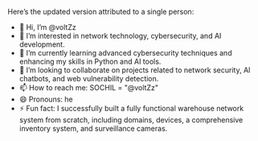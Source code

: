 Here’s the updated version attributed to a single person:

- 👋 Hi, I’m @voltZz  
- 👀 I’m interested in network technology, cybersecurity, and AI development.  
- 🌱 I’m currently learning advanced cybersecurity techniques and enhancing my skills in Python and AI tools.  
- 💞️ I’m looking to collaborate on projects related to network security, AI chatbots, and web vulnerability detection.  
- 📫 How to reach me: SOCHIL = "@voltZz"  
- 😄 Pronouns: he  
- ⚡ Fun fact: I successfully built a fully functional warehouse network system from scratch, including domains, devices, a comprehensive inventory system, and surveillance cameras.
